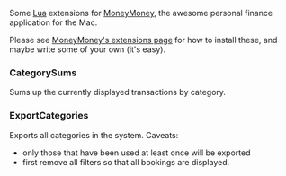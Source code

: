 Some [Lua](http://www.lua.org) extensions for [MoneyMoney](https://moneymoney-app.com), the awesome personal finance application for the Mac.

Please see [MoneyMoney's extensions page](https://moneymoney-app.com/extensions) for how to install these, and maybe write some of your own (it's easy).

### CategorySums

Sums up the currently displayed transactions by category.

### ExportCategories

Exports all categories in the system.
Caveats:
* only those that have been used at least once will be exported
* first remove all filters so that all bookings are displayed.
